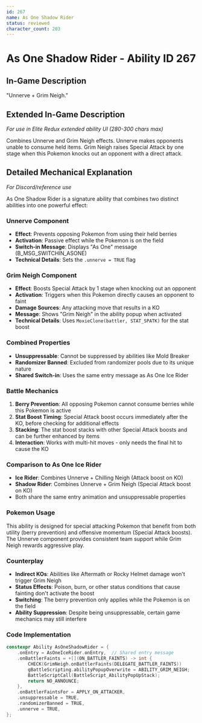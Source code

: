 ```yaml
---
id: 267
name: As One Shadow Rider
status: reviewed
character_count: 203
---
```


# As One Shadow Rider - Ability ID 267

## In-Game Description
"Unnerve + Grim Neigh."

## Extended In-Game Description
*For use in Elite Redux extended ability UI (280-300 chars max)*

Combines Unnerve and Grim Neigh effects. Unnerve makes opponents unable to consume held items. Grim Neigh raises Special Attack by one stage when this Pokemon knocks out an opponent with a direct attack.

## Detailed Mechanical Explanation
*For Discord/reference use*

As One Shadow Rider is a signature ability that combines two distinct abilities into one powerful effect:

### Unnerve Component
- **Effect**: Prevents opposing Pokemon from using their held berries
- **Activation**: Passive effect while the Pokemon is on the field
- **Switch-in Message**: Displays "As One" message (B_MSG_SWITCHIN_ASONE)
- **Technical Details**: Sets the `.unnerve = TRUE` flag

### Grim Neigh Component  
- **Effect**: Boosts Special Attack by 1 stage when knocking out an opponent
- **Activation**: Triggers when this Pokemon directly causes an opponent to faint
- **Damage Sources**: Any attacking move that results in a KO
- **Message**: Shows "Grim Neigh" in the ability popup when activated
- **Technical Details**: Uses `MoxieClone(battler, STAT_SPATK)` for the stat boost

### Combined Properties
- **Unsuppressable**: Cannot be suppressed by abilities like Mold Breaker
- **Randomizer Banned**: Excluded from randomizer pools due to its unique nature
- **Shared Switch-in**: Uses the same entry message as As One Ice Rider

### Battle Mechanics
1. **Berry Prevention**: All opposing Pokemon cannot consume berries while this Pokemon is active
2. **Stat Boost Timing**: Special Attack boost occurs immediately after the KO, before checking for additional effects
3. **Stacking**: The stat boost stacks with other Special Attack boosts and can be further enhanced by items
4. **Interaction**: Works with multi-hit moves - only needs the final hit to cause the KO

### Comparison to As One Ice Rider
- **Ice Rider**: Combines Unnerve + Chilling Neigh (Attack boost on KO)
- **Shadow Rider**: Combines Unnerve + Grim Neigh (Special Attack boost on KO)
- Both share the same entry animation and unsuppressable properties

### Pokemon Usage
This ability is designed for special attacking Pokemon that benefit from both utility (berry prevention) and offensive momentum (Special Attack boosts). The Unnerve component provides consistent team support while Grim Neigh rewards aggressive play.

### Counterplay
- **Indirect KOs**: Abilities like Aftermath or Rocky Helmet damage won't trigger Grim Neigh
- **Status Effects**: Poison, burn, or other status conditions that cause fainting don't activate the boost
- **Switching**: The berry prevention only applies while the Pokemon is on the field
- **Ability Suppression**: Despite being unsuppressable, certain game mechanics may still interfere

### Code Implementation
```cpp
constexpr Ability AsOneShadowRider = {
    .onEntry = AsOneIceRider.onEntry,  // Shared entry message
    .onBattlerFaints = +[](ON_BATTLER_FAINTS) -> int {
        CHECK(GrimNeigh.onBattlerFaints(DELEGATE_BATTLER_FAINTS))
        gBattleScripting.abilityPopupOverwrite = ABILITY_GRIM_NEIGH;
        BattleScriptCall(BattleScript_AbilityPopUpStack);
        return NO_ANNOUNCE;
    },
    .onBattlerFaintsFor = APPLY_ON_ATTACKER,
    .unsuppressable = TRUE,
    .randomizerBanned = TRUE,
    .unnerve = TRUE,
};
```
